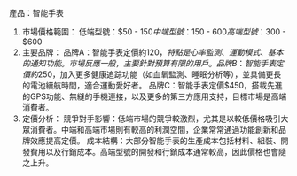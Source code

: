 產品：智能手表
1. 市場價格範圍：
低端型號：$50 - $150
中端型號：$150 - $600
高端型號：$300 - $600
2. 主要品牌：
品牌A：智能手表定價約$120，特點是心率監測、運動模式、基本的通知功能。市場反應一般，主要針對預算有限的用戶。
品牌B：智能手表定價約$250，加入更多健康追踪功能（如血氧監測、睡眠分析等），並具備更長的電池續航時間，適合運動愛好者。
品牌C：智能手表定價$450，搭載先進的GPS功能、無縫的手機連接，以及更多的第三方應用支持，目標市場是高端消費者。
3. 定價分析：
競爭對手影響：低端市場的競爭較激烈，尤其是以較低價格吸引大眾消費者。中端和高端市場則有較高的利潤空間，企業常常通過功能創新和品牌效應提高定價。
成本結構：大部分智能手表的生產成本包括材料、組裝、開發費用以及行銷成本。高端型號的開發和行銷成本通常較高，因此價格也會隨之上升。